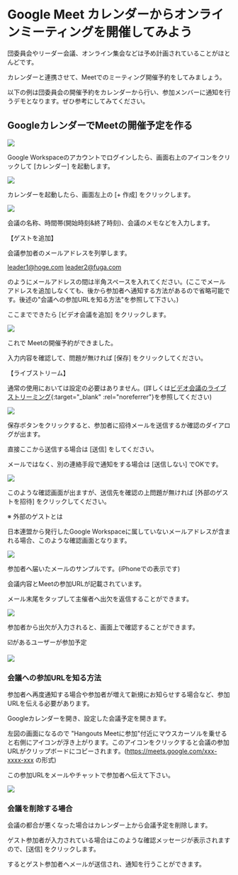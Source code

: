 
# Google Meet カレンダーからオンラインミーティングを開催してみよう

団委員会やリーダー会議、オンライン集会などは予め計画されていることがほとんどです。

カレンダーと連携させて、Meetでのミーティング開催予約をしてみましょう。

以下の例は団委員会の開催予約をカレンダーから行い、参加メンバーに通知を行うデモとなります。ぜひ参考にしてみてください。

## GoogleカレンダーでMeetの開催予定を作る
![](images/cal-1.jpg)

Google Workspaceのアカウントでログインしたら、画面右上のアイコンをクリックして [カレンダー] を起動します。

![](images/cal-2.jpg)

カレンダーを起動したら、画面左上の [+ 作成] をクリックします。

![](images/cal-3.jpg)

会議の名称、時間帯(開始時刻&終了時刻)、会議のメモなどを入力します。



【ゲストを追加】

会議参加者のメールアドレスを列挙します。

leader1@hoge.com leader2@fuga.com

のようにメールアドレスの間は半角スペースを入れてください。(ここでメールアドレスを追加しなくても、後から参加者へ通知する方法があるので省略可能です。後述の"会議への参加URLを知る方法"を参照して下さい。)



ここまでできたら [ビデオ会議を追加] をクリックします。

![](images/cal-4.jpg)

これで Meetの開催予約ができました。

入力内容を確認して、問題が無ければ [保存]  をクリックしてください。



【ライブストリーム】

通常の使用においては設定の必要はありません。(詳しくは[ビデオ会議のライブ ストリーミング](https://support.google.com/meet/answer/9308630?co=GENIE.Platform%3DDesktop&hl=ja){:target="_blank" :rel="noreferrer"}を参照してください)

![](images/cal-5.jpg)

保存ボタンをクリックすると、参加者に招待メールを送信するか確認のダイアログが出ます。

直接ここから送信する場合は [送信] をしてください。

メールではなく、別の連絡手段で通知をする場合は [送信しない] でOKです。

![](images/cal-6.jpg)

このような確認画面が出ますが、送信先を確認の上問題が無ければ [外部のゲストを招待] をクリックしてください。



※ 外部のゲストとは

日本連盟から発行したGoogle Workspaceに属していないメールアドレスが含まれる場合、このような確認画面となります。

![](images/cal-7.jpg)

参加者へ届いたメールのサンプルです。(iPhoneでの表示です)



会議内容とMeetの参加URLが記載されています。

メール末尾をタップして主催者へ出欠を返信することができます。

![](images/cal-8.jpg)

参加者から出欠が入力されると、画面上で確認することができます。

☑️があるユーザーが参加予定

![](images/cal-9.jpg)

### 会議への参加URLを知る方法


参加者へ再度通知する場合や参加者が増えて新規にお知らせする場合など、参加URLを伝える必要があります。

Googleカレンダーを開き、設定した会議予定を開きます。

左図の画面になるので "Hangouts Meetに参加"付近にマウスカーソルを乗せると右側にアイコンが浮き上がります。このアイコンをクリックすると会議の参加URLがクリップボードにコピーされます。(https://meets.google.com/xxx-xxxx-xxx の形式)

この参加URLをメールやチャットで参加者へ伝えて下さい。

![](images/cal-10.jpg)

### 会議を削除する場合


会議の都合が悪くなった場合はカレンダー上から会議予定を削除します。



ゲスト参加者が入力されている場合はこのような確認メッセージが表示されますので、[送信] をクリックします。

するとゲスト参加者へメールが送信され、通知を行うことができます。